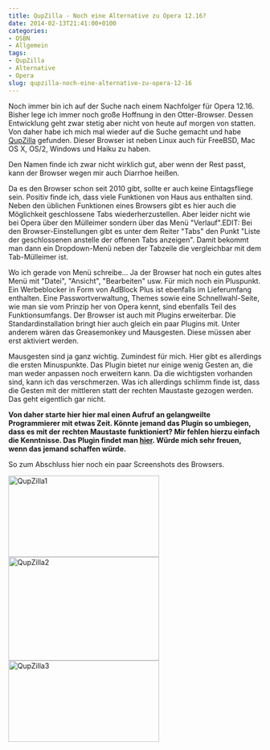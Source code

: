 ```yaml
---
title: QupZilla - Noch eine Alternative zu Opera 12.16?
date: 2014-02-13T21:41:00+0100
categories:
- OSBN
- Allgemein
tags:
- QupZilla
- Alternative
- Opera
slug: qupzilla-noch-eine-alternative-zu-opera-12-16
---
```

Noch immer bin ich auf der Suche nach einem Nachfolger für Opera 12.16. Bisher lege ich immer noch große Hoffnung in den Otter-Browser. Dessen Entwicklung geht zwar stetig aber nicht von heute auf morgen von statten. Von daher habe ich mich mal wieder auf die Suche gemacht und habe [QupZilla](http://www.qupzilla.com "QupZilla") gefunden. Dieser Browser ist neben Linux auch für FreeBSD, Mac OS X, OS/2, Windows und Haiku zu haben.

Den Namen finde ich zwar nicht wirklich gut, aber wenn der Rest passt, kann der Browser wegen mir auch Diarrhoe heißen.

Da es den Browser schon seit 2010 gibt, sollte er auch keine Eintagsfliege sein. Positiv finde ich, dass viele Funktionen von Haus aus enthalten sind. Neben den üblichen Funktionen eines Browsers gibt es hier auch die Möglichkeit geschlossene Tabs wiederherzustellen. Aber leider nicht wie bei Opera über den Mülleimer sondern über das Menü "Verlauf".EDIT: Bei den Browser-Einstellungen gibt es unter dem Reiter "Tabs" den Punkt "Liste der geschlossenen anstelle der offenen Tabs anzeigen". Damit bekommt man dann ein Dropdown-Menü neben der Tabzeile die vergleichbar mit dem Tab-Mülleimer ist.

Wo ich gerade von Menü schreibe... Ja der Browser hat noch ein gutes altes Menü mit "Datei", "Ansicht", "Bearbeiten" usw. Für mich noch ein Pluspunkt. Ein Werbeblocker in Form von AdBlock Plus ist ebenfalls im Lieferumfang enthalten. Eine Passwortverwaltung, Themes sowie eine Schnellwahl-Seite, wie man sie vom Prinzip her von Opera kennt, sind ebenfalls Teil des Funktionsumfangs. Der Browser ist auch mit Plugins erweiterbar. Die Standardinstallation bringt hier auch gleich ein paar Plugins mit. Unter anderem wären das Greasemonkey und Mausgesten. Diese müssen aber erst aktiviert werden.

Mausgesten sind ja ganz wichtig. Zumindest für mich. Hier gibt es allerdings die ersten Minuspunkte. Das Plugin bietet nur einige wenig Gesten an, die man weder anpassen noch erweitern kann. Da die wichtigsten vorhanden sind, kann ich das verschmerzen. Was ich allerdings schlimm finde ist, dass die Gesten mit der mittleren statt der rechten Maustaste gezogen werden. Das geht eigentlich gar nicht.

**Von daher starte hier hier mal einen Aufruf an gelangweilte Programmierer mit etwas Zeit. Könnte jemand das Plugin so umbiegen, dass es mit der rechten Maustaste funktioniert? Mir fehlen hierzu einfach die Kenntnisse. Das Plugin findet man [hier](https://github.com/QupZilla/qupzilla/tree/master/src/plugins/MouseGestures "QupZilla Mausgesten Plugin"). Würde mich sehr freuen, wenn das jemand schaffen würde.**

So zum Abschluss hier noch ein paar Screenshots des Browsers.

<a href="/files/QupZilla1.png"><img alt="QupZilla1" src="/files/QupZilla1.png" style="width: 300px; height: 162px;"></a> <a href="/files/QupZilla2.png"><img alt="QupZilla2" src="/files/QupZilla2.png" style="width: 300px; height: 206px;"></a> <a href="/files/QupZilla3.png"><img alt="QupZilla3" src="/files/QupZilla3.png" style="width: 300px; height: 162px;"></a>